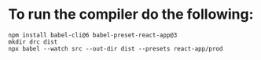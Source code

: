 # To run the compiler do the following:

```
npm install babel-cli@6 babel-preset-react-app@3
mkdir drc dist
npx babel --watch src --out-dir dist --presets react-app/prod
```
